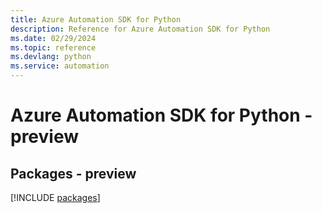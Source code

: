 ```yaml
---
title: Azure Automation SDK for Python
description: Reference for Azure Automation SDK for Python
ms.date: 02/29/2024
ms.topic: reference
ms.devlang: python
ms.service: automation
---
```

# Azure Automation SDK for Python - preview
## Packages - preview
[!INCLUDE [packages](automation-index.md)]
